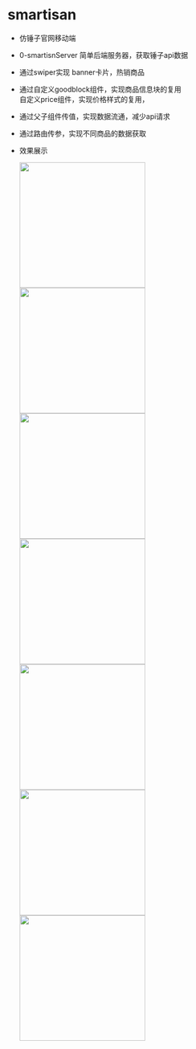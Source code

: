 # smartisan

- 仿锤子官网移动端  

- 0-smartisnServer 简单后端服务器，获取锤子api数据  

- 通过swiper实现 banner卡片，热销商品  

- 通过自定义goodblock组件，实现商品信息块的复用  
  自定义price组件，实现价格样式的复用，

- 通过父子组件传值，实现数据流通，减少api请求  

- 通过路由传参，实现不同商品的数据获取  

- 效果展示  
  
  <img src="./img-readme/index.jpg" width="250"/>
  <img src="./img-readme/mask.jpg" width="250"/>
  <img src="./img-readme/list.jpg" width="250"/>  
  <img src="./img-readme/mask_1.jpg" width="250"/>
  <img src="./img-readme/detail.jpg" width="250"/>
  <img src="./img-readme/cart.jpg" width="250"/>  
  <img src="./img-readme/search.jpg" width="250"/>